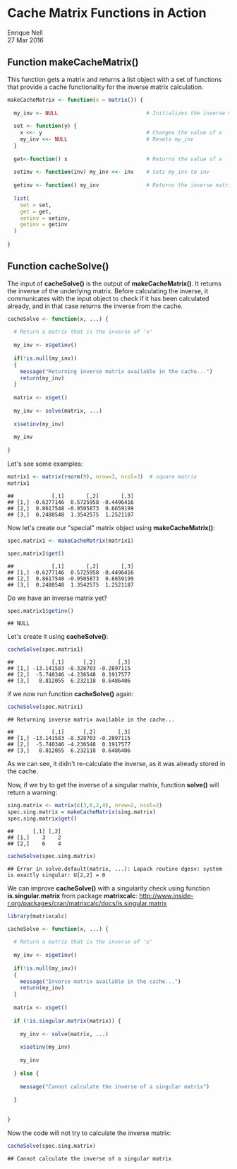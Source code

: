# Cache Matrix Functions in Action
Enrique Nell  
27 Mar 2016  

## Function makeCacheMatrix()

This function gets a matrix and returns a list object with a set of functions that provide a cache 
functionality for the inverse matrix calculation.


```r
makeCacheMatrix <- function(x = matrix()) {
  
  my_inv <- NULL                            # Initializes the inverse matrix variable 
  
  set <- function(y) {                      
    x <<- y                                 # Changes the value of x
    my_inv <<- NULL                         # Resets my_inv
  }
  
  get<-function() x                         # Returns the value of x
  
  setinv <- function(inv) my_inv <<- inv    # Sets my_inv to inv
  
  getinv <- function() my_inv               # Returns the inverse matrix (my_inv)
  
  list(
    set = set, 
    get = get,
    setinv = setinv, 
    getinv = getinv
  )
  
}
```


## Function cacheSolve()

The input of **cacheSolve()** is the output of **makeCacheMatrix()**. It returns the inverse of the underlying matrix. Before calculating the inverse, it communicates with the input object to check if it has been calculated already, and in that case returns the inverse from the cache.


```r
cacheSolve <- function(x, ...) {
  
  # Return a matrix that is the inverse of 'x'
  
  my_inv <- x$getinv()
  
  if(!is.null(my_inv))
  {
    message("Returning inverse matrix available in the cache...")
    return(my_inv)
  }
  
  matrix <- x$get()
  
  my_inv <- solve(matrix, ...)
  
  x$setinv(my_inv)
  
  my_inv
  
}
```


Let's see some examples:


```r
matrix1 <- matrix(rnorm(9), nrow=3, ncol=3)  # square matrix
matrix1
```

```
##            [,1]       [,2]       [,3]
## [1,] -0.6277146  0.5725958 -0.4496416
## [2,]  0.8617548 -0.9505873  0.6659199
## [3,]  0.2480548  1.3542575  1.2521187
```

Now let's create our "special" matrix object using **makeCacheMatrix()**:


```r
spec.matrix1 <- makeCacheMatrix(matrix1)

spec.matrix1$get()
```

```
##            [,1]       [,2]       [,3]
## [1,] -0.6277146  0.5725958 -0.4496416
## [2,]  0.8617548 -0.9505873  0.6659199
## [3,]  0.2480548  1.3542575  1.2521187
```

Do we have an inverse matrix yet?

```r
spec.matrix1$getinv()
```

```
## NULL
```

Let's create it using **cacheSolve()**:


```r
cacheSolve(spec.matrix1)
```

```
##            [,1]      [,2]       [,3]
## [1,] -13.141583 -8.328703 -0.2897115
## [2,]  -5.740346 -4.236548  0.1917577
## [3,]   8.812055  6.232118  0.6486406
```

if we now run function **cacheSolve()** again:


```r
cacheSolve(spec.matrix1)
```

```
## Returning inverse matrix available in the cache...
```

```
##            [,1]      [,2]       [,3]
## [1,] -13.141583 -8.328703 -0.2897115
## [2,]  -5.740346 -4.236548  0.1917577
## [3,]   8.812055  6.232118  0.6486406
```

As we can see, it didn't re-calculate the inverse, as it was already stored in the cache.

Now, if we try to get the inverse of a singular matrix, function **solve()** will return a warning:


```r
sing.matrix <- matrix(c(3,6,2,4), nrow=2, ncol=2)
spec.sing.matrix = makeCacheMatrix(sing.matrix)
spec.sing.matrix$get()
```

```
##      [,1] [,2]
## [1,]    3    2
## [2,]    6    4
```

```r
cacheSolve(spec.sing.matrix)
```

```
## Error in solve.default(matrix, ...): Lapack routine dgesv: system is exactly singular: U[2,2] = 0
```

We can improve **cacheSolve()** with a singularity check using
function **is.singular.matrix** from package **matrixcalc**:
<http://www.inside-r.org/packages/cran/matrixcalc/docs/is.singular.matrix>


```r
library(matrixcalc)

cacheSolve <- function(x, ...) {
  
  # Return a matrix that is the inverse of 'x'
  
  my_inv <- x$getinv()
  
  if(!is.null(my_inv))
  {
    message("Inverse matrix available in the cache...")
    return(my_inv)
  }
  
  matrix <- x$get()
  
  if (!is.singular.matrix(matrix)) {
    
    my_inv <- solve(matrix, ...)
    
    x$setinv(my_inv)
    
    my_inv
    
  } else {
    
    message("Cannot calculate the inverse of a singular matrix")
    
  }
  
  
}
```

Now the code will not try to calculate the inverse matrix:


```r
cacheSolve(spec.sing.matrix)
```

```
## Cannot calculate the inverse of a singular matrix
```




